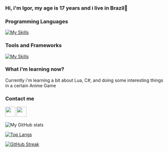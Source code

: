 ### Hi, i'm Igor, my age is 17 years and i live in Brazil👋

### Programming Languages

[![My Skills](https://skillicons.dev/icons?i=js,html,css,java)](https://skillicons.dev)

### Tools and Frameworks

[![My Skills](https://skillicons.dev/icons?i=react,tailwind,vscode,visualstudio,idea)](https://skillicons.dev)

### What i'm learning now?

Currently i'm learning a bit about Lua, C#, and doing some interesting things in a certain Anime Game 

### Contact me

 <a href="https://discord.com/users/AyameIgor#4479" target="_blank" rel="noreferrer"><img src="https://raw.githubusercontent.com/danielcranney/readme-generator/main/public/icons/socials/discord.svg" width="32" height="32"/></a> <a href="https://www.github.com/igortfreitas" target="_blank" rel="noreferrer"><img src="https://raw.githubusercontent.com/danielcranney/readme-generator/main/public/icons/socials/github.svg" width="32" height="32" /></a>


 ![My GitHub stats](https://github-readme-stats.vercel.app/api?username=igortfreitas&count_private=true&theme=dracula)

 [![Top Langs](https://github-readme-stats.vercel.app/api/top-langs/?username=igortfreitas&layout=compact&theme=dracula)](https://github.com/anuraghazra/github-readme-stats)

 [![GitHub Streak](https://streak-stats.demolab.com/?user=igortfreitas&theme=buefy-dark)](https://git.io/streak-stats)
